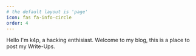 ```yaml
---
# the default layout is 'page'
icon: fas fa-info-circle
order: 4
---
```


Hello I'm k4p, a hacking enthisiast. Welcome to my blog, this is a place to post my Write-Ups.


